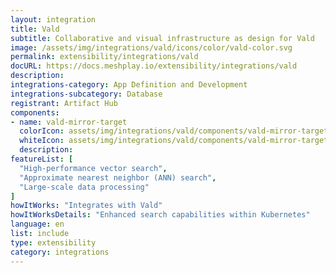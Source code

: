 ```yaml
---
layout: integration
title: Vald
subtitle: Collaborative and visual infrastructure as design for Vald
image: /assets/img/integrations/vald/icons/color/vald-color.svg
permalink: extensibility/integrations/vald
docURL: https://docs.meshplay.io/extensibility/integrations/vald
description: 
integrations-category: App Definition and Development
integrations-subcategory: Database
registrant: Artifact Hub
components: 
- name: vald-mirror-target
  colorIcon: assets/img/integrations/vald/components/vald-mirror-target/icons/color/vald-mirror-target-color.svg
  whiteIcon: assets/img/integrations/vald/components/vald-mirror-target/icons/white/vald-mirror-target-white.svg
  description: 
featureList: [
  "High-performance vector search",
  "Approximate nearest neighbor (ANN) search",
  "Large-scale data processing"
]
howItWorks: "Integrates with Vald"
howItWorksDetails: "Enhanced search capabilities within Kubernetes"
language: en
list: include
type: extensibility
category: integrations
---
```

